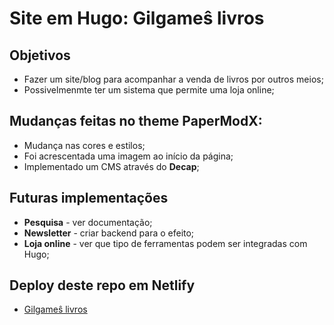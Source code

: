 # Site em Hugo: Gilgameŝ livros

## Objetivos

- Fazer um site/blog para acompanhar a venda de livros por outros meios;
- Possivelmenmte ter um sistema que permite uma loja online;

## Mudanças feitas no theme PaperModX:

- Mudança nas cores e estilos;
- Foi acrescentada uma imagem ao início da página;
- Implementado um CMS através do **Decap**;

## Futuras implementações

- **Pesquisa** - ver documentação;
- **Newsletter** - criar backend para o efeito;
- **Loja online** - ver que tipo de ferramentas podem ser integradas com Hugo;

## Deploy deste repo em Netlify

- [Gilgameŝ livros](https://gilgames-livros.netlify.app/)
